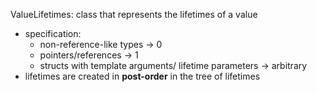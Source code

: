 ValueLifetimes: class that represents the lifetimes of a value

- specification:
  - non-reference-like types -> 0
  - pointers/references -> 1
  - structs with template arguments/
    lifetime parameters -> arbitrary
- lifetimes are created in **post-order** in the tree of lifetimes


